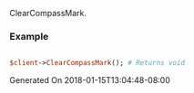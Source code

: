ClearCompassMark.
### Example

```perl

$client->ClearCompassMark(); # Returns void
```


Generated On 2018-01-15T13:04:48-08:00